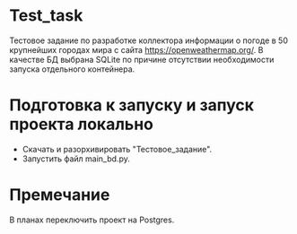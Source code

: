 # Test_task
Тестовое задание по разработке коллектора информации о погоде в 50 крупнейших городах мира с сайта https://openweathermap.org/. В качестве БД выбрана SQLite по причине отсутствии необходимости запуска отдельного контейнера.
# Подготовка к запуску и запуск проекта локально
+ Скачать и разорхивировать "Тестовое_задание".
+ Запустить файл main_bd.py.
# Премечание
В планах переключить проект на Postgres.
